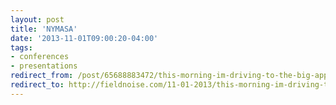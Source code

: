 ```yaml
---
layout: post 
title: 'NYMASA' 
date: '2013-11-01T09:00:20-04:00' 
tags: 
- conferences 
- presentations 
redirect_from: /post/65688883472/this-morning-im-driving-to-the-big-apple-for-the/
redirect_to: http://fieldnoise.com/11-01-2013/this-morning-im-driving-to-the-big-apple-for-the.html
---
```


